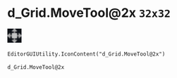 # d_Grid.MoveTool@2x `32x32`
<img src="/img/d_Grid.MoveTool.png" width=32 height=32>

``` CSharp
EditorGUIUtility.IconContent("d_Grid.MoveTool@2x")
```
```
d_Grid.MoveTool@2x
```
